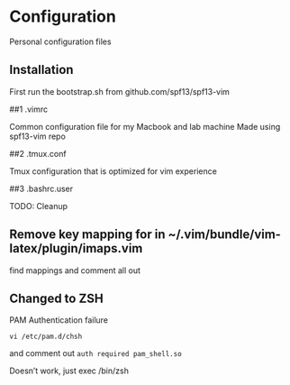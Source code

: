 # Configuration

Personal configuration files

## Installation
First run the bootstrap.sh from github.com/spf13/spf13-vim

##1 .vimrc

Common configuration file for my Macbook and lab machine
Made using spf13-vim repo


##2 .tmux.conf

Tmux configuration that is optimized for vim experience

##3 .bashrc.user

TODO: Cleanup


## Remove key mapping for <C-J> in ~/.vim/bundle/vim-latex/plugin/imaps.vim

find <C-J> mappings and comment all out


## Changed to ZSH

PAM Authentication failure

```
vi /etc/pam.d/chsh
```
and comment out `auth required pam_shell.so`

Doesn’t work, just exec /bin/zsh
